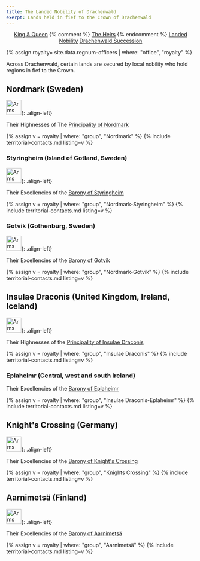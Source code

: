 ```yaml
---
title: The Landed Nobility of Drachenwald
exerpt: Lands held in fief to the Crown of Drachenwald
---
```

<p align="center">
<a href="{{ site.baseurl }}{% link royals/index.html %}" class="btn btn--primary">King & Queen</a>
{% comment %}
<a href="{{ site.baseurl }}{% link royals/heirs.html %}" class="btn btn--primary">The Heirs</a>
{% endcomment %}
<a href="#" class="btn btn--inverse">Landed Nobility</a>
<a href="{{ site.baseurl }}{% link royals/drachenwald-succession.md %}" class="btn btn--primary">Drachenwald Succession</a>
</p>

{% assign royalty= site.data.regnum-officers | where: "office", "royalty" %}

Across Drachenwald, certain lands are secured by local nobility who hold regions in fief to the Crown.

## Nordmark (Sweden)

<img src="{{ site.baseurl }}{% link images/heraldry/nm_vapen_liten.gif %}" width="40" alt="Arms of Nordmark">{: .align-left}  

Their Highnesses of The [Principality of Nordmark](http://www.nordmark.org/)

{% assign v = royalty  | where: "group", "Nordmark" %}
{% include territorial-contacts.md listing=v %}

### Styringheim (Island of Gotland, Sweden)

<img src="{{ site.baseurl }}{% link images/heraldry/styringheim_logo.gif %}" width="40" alt="Arms of Styringheim">{: .align-left}  

Their Excellencies of the [Barony of Styringheim](https://www.styringheim.se/)  

{% assign v = royalty | where: "group", "Nordmark-Styringheim" %}
{% include territorial-contacts.md listing=v %}

### Gotvik (Gothenburg, Sweden)  

<img src="{{ site.baseurl }}{% link images/heraldry/gotviktrans.gif %}" width="40" alt="Arms of Gotvik">{: .align-left}  

Their Excellencies of the [Barony of Gotvik](http://www.gotvik.se/)
 
{% assign v = royalty | where: "group", "Nordmark-Gotvik" %}
{% include territorial-contacts.md listing=v %}

## Insulae Draconis (United Kingdom, Ireland, Iceland)  

<img src="{{ site.baseurl }}{% link images/heraldry/iddevice.svg %}" width="40" alt="Arms of Insulae Draconis">{: .align-left}  

Their Highnesses of the [Principality of Insulae Draconis](http://www.insulaedraconis.org/)  

{% assign v = royalty | where: "group", "Insulae Draconis" %}
{% include territorial-contacts.md listing=v %}

### Eplaheimr (Central, west and south Ireland)


Their Excellencies of the [Barony of Eplaheimr](https://eplaheimr.org/)  

{% assign v = royalty | where: "group", "Insulae Draconis-Eplaheimr" %}
{% include territorial-contacts.md listing=v %}

## Knight's Crossing (Germany)  

<img src="{{ site.baseurl }}{% link images/heraldry/knightscrossing_m.gif %}" width="40" alt="Arms of Knight's Crossing">{: .align-left}  

Their Excellencies of the [Barony of Knight's Crossing](http://www.knightscrossing.org/)  
 
{% assign v = royalty | where: "group", "Knights Crossing" %}
{% include territorial-contacts.md listing=v %}

## Aarnimetsä (Finland)

<img src="{{ site.baseurl }}{% link images/heraldry/arnimetsa.gif %}" width="40" alt="Arms of Aarnimetsä">{: .align-left}  

Their Excellencies of the [Barony of Aarnimetsä](http://www.aarnimetsa.org/)
 
{% assign v = royalty | where: "group", "Aarnimetsä" %}
{% include territorial-contacts.md listing=v %}

